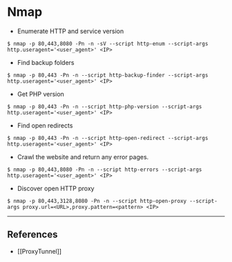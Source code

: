# Nmap

- Enumerate HTTP and service version

`$ nmap -p 80,443,8080 -Pn -n -sV --script http-enum --script-args http.useragent='<user_agent>' <IP>`

- Find backup folders

`$ nmap -p 80,443 -Pn -n --script http-backup-finder --script-args http.useragent='<user_agent>' <IP>`

- Get PHP version

`$ nmap -p 80,443 -Pn -n --script http-php-version --script-args http.useragent='<user_agent>' <IP>`

- Find open redirects

`$ nmap -p 80,443 -Pn -n --script http-open-redirect --script-args http.useragent='<user_agent>' <IP>`

- Crawl the website and return any error pages.

`$ nmap -p 80,443,8080 -Pn -n --script http-errors --script-args http.useragent='<user_agent>' <IP>`

- Discover open HTTP proxy

`$ nmap -p 80,443,3128,8080 -Pn -n --script http-open-proxy --script-args proxy.url=<URL>,proxy.pattern=<pattern> <IP>`

---
## References

- [[ProxyTunnel]]